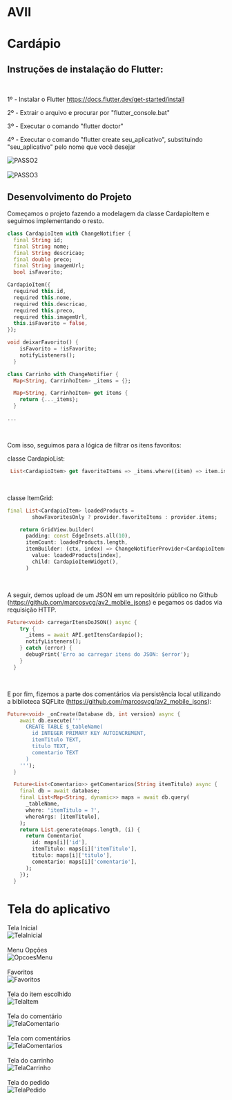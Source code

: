 # AVII
# Cardápio


## Instruções de instalação do Flutter:
<br/>

1º - Instalar o Flutter
https://docs.flutter.dev/get-started/install

2º - Extrair o arquivo e procurar por "flutter_console.bat"

3º - Executar o comando "flutter doctor"

4º - Executar o comando "flutter create seu_aplicativo", substituindo "seu_aplicativo" pelo nome que você desejar

![PASSO2](https://cdn.discordapp.com/attachments/1164355843140091905/1176579411638747226/passo-2.png?ex=656f61f7&is=655cecf7&hm=a6c32ea19b44180a156687c59d97b4fc2ee0513858df250f2a116215e6aa4ba4&)
<br/>
<br/>
![PASSO3](https://cdn.discordapp.com/attachments/1164355843140091905/1176579411953336392/passo-3.png?ex=656f61f7&is=655cecf7&hm=3adb23c4b3fc92a6c26a7a5b3d09063be9c95bc92af672a5a672b7ec2f634901&)
<br/>

 

## Desenvolvimento do Projeto

Começamos o projeto fazendo a modelagem da classe CardapioItem e seguimos implementando o resto.
<br/>

```dart
class CardapioItem with ChangeNotifier {
  final String id;
  final String nome;
  final String descricao;
  final double preco;
  final String imagemUrl;
  bool isFavorito;

CardapioItem({
  required this.id,
  required this.nome,
  required this.descricao,
  required this.preco,
  required this.imagemUrl,
  this.isFavorito = false,
});

void deixarFavorito() {
    isFavorito = !isFavorito;
    notifyListeners();
  }

class Carrinho with ChangeNotifier {
  Map<String, CarrinhoItem> _items = {};

  Map<String, CarrinhoItem> get items {
    return {..._items};
  }

...
```

</br>

Com isso, seguimos para a lógica de filtrar os itens favoritos:

classe CardapioList: 

```dart
 List<CardapioItem> get favoriteItems => _items.where((item) => item.isFavorito).toList();
```

</br>

classe ItemGrid:

```dart
final List<CardapioItem> loadedProducts =
        showFavoritesOnly ? provider.favoriteItems : provider.items;

    return GridView.builder(
      padding: const EdgeInsets.all(10),
      itemCount: loadedProducts.length,
      itemBuilder: (ctx, index) => ChangeNotifierProvider<CardapioItem>.value(
        value: loadedProducts[index],
        child: CardapioItemWidget(),
      )
```

</br>

A seguir, demos upload de um JSON em um repositório público no Github (https://github.com/marcosvcg/av2_mobile_jsons) e pegamos os dados via requisição HTTP.

```dart
Future<void> carregarItensDoJSON() async {
    try {
      _items = await API.getItensCardapio();
      notifyListeners();
    } catch (error) {
      debugPrint('Erro ao carregar itens do JSON: $error');
    }
  }
```

</br>

E por fim, fizemos a parte dos comentários via persistência local utilizando a biblioteca SQFLite (https://github.com/marcosvcg/av2_mobile_jsons):

```dart
Future<void> _onCreate(Database db, int version) async {
    await db.execute('''
      CREATE TABLE $_tableName(
        id INTEGER PRIMARY KEY AUTOINCREMENT,
        itemTitulo TEXT,
        titulo TEXT,
        comentario TEXT
      )
    ''');
  }

  Future<List<Comentario>> getComentarios(String itemTitulo) async {
    final db = await database;
    final List<Map<String, dynamic>> maps = await db.query(
      _tableName,
      where: 'itemTitulo = ?',
      whereArgs: [itemTitulo],
    );
    return List.generate(maps.length, (i) {
      return Comentario(
        id: maps[i]['id'],
        itemTitulo: maps[i]['itemTitulo'],
        titulo: maps[i]['titulo'],
        comentario: maps[i]['comentario'],
      );
    });
  }
```



# Tela do aplicativo 

Tela Inicial
<br/>
![TelaInicial](https://cdn.discordapp.com/attachments/1164355843140091905/1176667412758790174/tela-inicial.png?ex=656fb3ec&is=655d3eec&hm=71fc62676d1c3769ec6f438368eeff8edc39caefd2cf0143a8d42175bd7d873d&)
<br/>
<br/>
Menu Opções
<br/>
![OpcoesMenu](https://cdn.discordapp.com/attachments/1164355843140091905/1176667413962555433/mostrar-favoritos-1.png?ex=656fb3ec&is=655d3eec&hm=e4f3f4d575a36e2d1864c26122dc8bf92796a5eaa0ac6b0aa7138920eceebe1f&)
<br/>
<br/>
Favoritos
<br/>
![Favoritos](https://cdn.discordapp.com/attachments/1164355843140091905/1176667414503624704/mostrar-favoritos-2.png?ex=656fb3ed&is=655d3eed&hm=06a28ca1cc3b495caea3f2f053fc2fcc9fbb8754a38782566b3ccc7ef816fb06&)
<br/>
<br/>
Tela do item escolhido
<br/>
![TelaItem](https://cdn.discordapp.com/attachments/1164355843140091905/1176667413211779102/tela-item.png?ex=656fb3ec&is=655d3eec&hm=6d589bccd4d101769a5ec0acb333607a6dec59176dea1c3105ef1426c23b663d&)
<br/>
<br/>
Tela do comentário
<br/>
![TelaComentario](https://cdn.discordapp.com/attachments/1164355843140091905/1176667412125450282/tela-comentarios-1.png?ex=656fb3ec&is=655d3eec&hm=16455283214bc416e977e6a20c0ff3b817d80f255a4f3d9e2f1ee1ffd8cc9d1d&)
<br/>
<br/>
Tela com comentários
<br/>
![TelaComentarios](https://cdn.discordapp.com/attachments/1164355843140091905/1176667412414861332/tela-comentarios-2.png?ex=656fb3ec&is=655d3eec&hm=6e60afbd76621295bbdf86f53d653a7b8a924897b59c7466121ccd7058eb7548&)
<br/>
<br/>
Tela do carrinho
<br/>
![TelaCarrinho](https://cdn.discordapp.com/attachments/1164355843140091905/1176667411886395413/tela-carrinho.png?ex=656fb3ec&is=655d3eec&hm=0b9e81a7171cd9b4962465761b1eae612c7d3db9cef87095b9dba92339e3a0ba&)
<br/>
<br/>
Tela do pedido
<br/>
![TelaPedido](https://cdn.discordapp.com/attachments/1164355843140091905/1176667413501202462/tela-pedidos.png?ex=656fb3ec&is=655d3eec&hm=a3b907774197e2b14f9e861c16a415a32991961007ec6f81ae512c6e856066fd&)
<br/>



